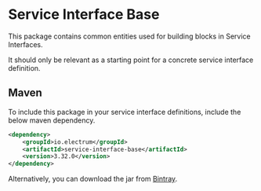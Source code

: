 # Service Interface Base

This package contains common entities used for building blocks in Service Interfaces.

It should only be relevant as a starting point for a concrete service interface definition.

## Maven

To include this package in your service interface definitions, include the below maven dependency.

```xml
<dependency>
    <groupId>io.electrum</groupId>
    <artifactId>service-interface-base</artifactId>
    <version>3.32.0</version>
</dependency>
```

Alternatively, you can download the jar from [Bintray](https://bintray.com/electrumpayments/java-open-source/service-interface-base).
